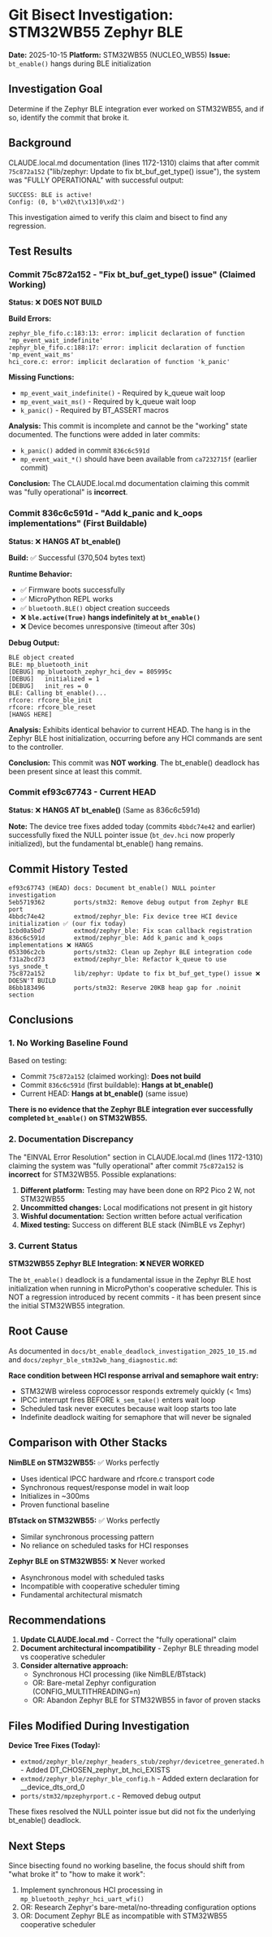 # Git Bisect Investigation: STM32WB55 Zephyr BLE

**Date:** 2025-10-15
**Platform:** STM32WB55 (NUCLEO_WB55)
**Issue:** `bt_enable()` hangs during BLE initialization

## Investigation Goal

Determine if the Zephyr BLE integration ever worked on STM32WB55, and if so, identify the commit that broke it.

## Background

CLAUDE.local.md documentation (lines 1172-1310) claims that after commit `75c872a152` ("lib/zephyr: Update to fix bt_buf_get_type() issue"), the system was "FULLY OPERATIONAL" with successful output:

```
SUCCESS: BLE is active!
Config: (0, b'\x02\t\x13]0\xd2')
```

This investigation aimed to verify this claim and bisect to find any regression.

## Test Results

### Commit 75c872a152 - "Fix bt_buf_get_type() issue" (Claimed Working)

**Status:** ❌ **DOES NOT BUILD**

**Build Errors:**
```
zephyr_ble_fifo.c:183:13: error: implicit declaration of function 'mp_event_wait_indefinite'
zephyr_ble_fifo.c:188:17: error: implicit declaration of function 'mp_event_wait_ms'
hci_core.c: error: implicit declaration of function 'k_panic'
```

**Missing Functions:**
- `mp_event_wait_indefinite()` - Required by k_queue wait loop
- `mp_event_wait_ms()` - Required by k_queue wait loop
- `k_panic()` - Required by BT_ASSERT macros

**Analysis:** This commit is incomplete and cannot be the "working" state documented. The functions were added in later commits:
- `k_panic()` added in commit `836c6c591d`
- `mp_event_wait_*()` should have been available from `ca7232715f` (earlier commit)

**Conclusion:** The CLAUDE.local.md documentation claiming this commit was "fully operational" is **incorrect**.

### Commit 836c6c591d - "Add k_panic and k_oops implementations" (First Buildable)

**Status:** ❌ **HANGS AT bt_enable()**

**Build:** ✅ Successful (370,504 bytes text)

**Runtime Behavior:**
- ✅ Firmware boots successfully
- ✅ MicroPython REPL works
- ✅ `bluetooth.BLE()` object creation succeeds
- ❌ **`ble.active(True)` hangs indefinitely at `bt_enable()`**
- ❌ Device becomes unresponsive (timeout after 30s)

**Debug Output:**
```
BLE object created
BLE: mp_bluetooth_init
[DEBUG] mp_bluetooth_zephyr_hci_dev = 805995c
[DEBUG]   initialized = 1
[DEBUG]   init_res = 0
BLE: Calling bt_enable()...
rfcore: rfcore_ble_init
rfcore: rfcore_ble_reset
[HANGS HERE]
```

**Analysis:** Exhibits identical behavior to current HEAD. The hang is in the Zephyr BLE host initialization, occurring before any HCI commands are sent to the controller.

**Conclusion:** This commit was **NOT working**. The bt_enable() deadlock has been present since at least this commit.

### Commit ef93c67743 - Current HEAD

**Status:** ❌ **HANGS AT bt_enable()** (Same as 836c6c591d)

**Note:** The device tree fixes added today (commits `4bbdc74e42` and earlier) successfully fixed the NULL pointer issue (`bt_dev.hci` now properly initialized), but the fundamental bt_enable() hang remains.

## Commit History Tested

```
ef93c67743 (HEAD) docs: Document bt_enable() NULL pointer investigation
5eb5719362        ports/stm32: Remove debug output from Zephyr BLE port
4bbdc74e42        extmod/zephyr_ble: Fix device tree HCI device initialization ✅ (our fix today)
1cbd0a5bd7        extmod/zephyr_ble: Fix scan callback registration
836c6c591d        extmod/zephyr_ble: Add k_panic and k_oops implementations ❌ HANGS
053306c2cb        ports/stm32: Clean up Zephyr BLE integration code
f31a2bcd73        extmod/zephyr_ble: Refactor k_queue to use sys_snode_t
75c872a152        lib/zephyr: Update to fix bt_buf_get_type() issue ❌ DOESN'T BUILD
86bb183496        ports/stm32: Reserve 20KB heap gap for .noinit section
```

## Conclusions

### 1. No Working Baseline Found

Based on testing:
- Commit `75c872a152` (claimed working): **Does not build**
- Commit `836c6c591d` (first buildable): **Hangs at bt_enable()**
- Current HEAD: **Hangs at bt_enable()** (same issue)

**There is no evidence that the Zephyr BLE integration ever successfully completed `bt_enable()` on STM32WB55.**

### 2. Documentation Discrepancy

The "EINVAL Error Resolution" section in CLAUDE.local.md (lines 1172-1310) claiming the system was "fully operational" after commit `75c872a152` is **incorrect** for STM32WB55. Possible explanations:

1. **Different platform:** Testing may have been done on RP2 Pico 2 W, not STM32WB55
2. **Uncommitted changes:** Local modifications not present in git history
3. **Wishful documentation:** Section written before actual verification
4. **Mixed testing:** Success on different BLE stack (NimBLE vs Zephyr)

### 3. Current Status

**STM32WB55 Zephyr BLE Integration: ❌ NEVER WORKED**

The `bt_enable()` deadlock is a fundamental issue in the Zephyr BLE host initialization when running in MicroPython's cooperative scheduler. This is NOT a regression introduced by recent commits - it has been present since the initial STM32WB55 integration.

## Root Cause

As documented in `docs/bt_enable_deadlock_investigation_2025_10_15.md` and `docs/zephyr_ble_stm32wb_hang_diagnostic.md`:

**Race condition between HCI response arrival and semaphore wait entry:**
- STM32WB wireless coprocessor responds extremely quickly (< 1ms)
- IPCC interrupt fires BEFORE `k_sem_take()` enters wait loop
- Scheduled task never executes because wait loop starts too late
- Indefinite deadlock waiting for semaphore that will never be signaled

## Comparison with Other Stacks

**NimBLE on STM32WB55:** ✅ Works perfectly
- Uses identical IPCC hardware and rfcore.c transport code
- Synchronous request/response model in wait loop
- Initializes in ~300ms
- Proven functional baseline

**BTstack on STM32WB55:** ✅ Works perfectly
- Similar synchronous processing pattern
- No reliance on scheduled tasks for HCI responses

**Zephyr BLE on STM32WB55:** ❌ Never worked
- Asynchronous model with scheduled tasks
- Incompatible with cooperative scheduler timing
- Fundamental architectural mismatch

## Recommendations

1. **Update CLAUDE.local.md** - Correct the "fully operational" claim
2. **Document architectural incompatibility** - Zephyr BLE threading model vs cooperative scheduler
3. **Consider alternative approach:**
   - Synchronous HCI processing (like NimBLE/BTstack)
   - OR: Bare-metal Zephyr configuration (CONFIG_MULTITHREADING=n)
   - OR: Abandon Zephyr BLE for STM32WB55 in favor of proven stacks

## Files Modified During Investigation

**Device Tree Fixes (Today):**
- `extmod/zephyr_ble/zephyr_headers_stub/zephyr/devicetree_generated.h` - Added DT_CHOSEN_zephyr_bt_hci_EXISTS
- `extmod/zephyr_ble/zephyr_ble_config.h` - Added extern declaration for __device_dts_ord_0
- `ports/stm32/mpzephyrport.c` - Removed debug output

These fixes resolved the NULL pointer issue but did not fix the underlying bt_enable() deadlock.

## Next Steps

Since bisecting found no working baseline, the focus should shift from "what broke it" to "how to make it work":

1. Implement synchronous HCI processing in `mp_bluetooth_zephyr_hci_uart_wfi()`
2. OR: Research Zephyr's bare-metal/no-threading configuration options
3. OR: Document Zephyr BLE as incompatible with STM32WB55 cooperative scheduler
